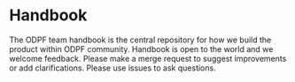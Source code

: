 # Handbook

The ODPF team handbook is the central repository for how we build the product within ODPF community. Handbook is open to the world and we welcome feedback. Please make a merge request to suggest improvements or add clarifications. Please use issues to ask questions.
